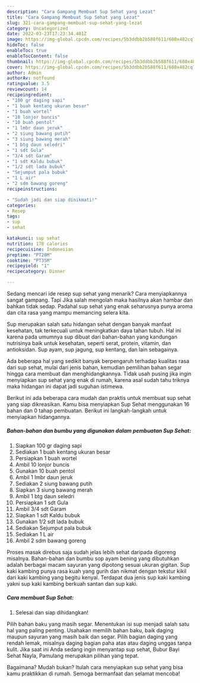 ```yaml
---
description: "Cara Gampang Membuat Sup Sehat yang Lezat"
title: "Cara Gampang Membuat Sup Sehat yang Lezat"
slug: 321-cara-gampang-membuat-sup-sehat-yang-lezat
category: Uncategorized
date: 2022-03-23T17:23:34.401Z
image: https://img-global.cpcdn.com/recipes/5b3ddbb2b588f611/680x482cq70/sup-sehat-foto-resep-utama.jpg
hideToc: false
enableToc: true
enableTocContent: false
thumbnail: https://img-global.cpcdn.com/recipes/5b3ddbb2b588f611/680x482cq70/sup-sehat-foto-resep-utama.jpg
cover: https://img-global.cpcdn.com/recipes/5b3ddbb2b588f611/680x482cq70/sup-sehat-foto-resep-utama.jpg
author: Admin
authorAv: notfound
ratingvalue: 3.5
reviewcount: 14
recipeingredient:
- "100 gr daging sapi"
- "1 buah kentang ukuran besar"
- "1 buah wortel"
- "10 lonjor buncis"
- "10 buah pentol"
- "1 lmbr daun jeruk"
- "2 siung bawang putih"
- "3 siung bawang merah"
- "1 btg daun seledri"
- "1 sdt Gula"
- "3/4 sdt Garam"
- "1 sdt Kaldu bubuk"
- "1/2 sdt lada bubuk"
- "Sejumput pala bubuk"
- "1 L air"
- "2 sdm bawang goreng"
recipeinstructions:

- "Sudah jadi dan siap dinikmati!"
categories:
- Resep
tags:
- sup
- sehat

katakunci: sup sehat 
nutrition: 178 calories
recipecuisine: Indonesian
preptime: "PT20M"
cooktime: "PT35M"
recipeyield: "1"
recipecategory: Dinner

---
```



Sedang mencari ide resep sup sehat yang menarik? Cara menyiapkannya sangat gampang. Tapi Jika salah mengolah maka hasilnya akan hambar dan bahkan tidak sedap. Padahal sup sehat yang enak seharusnya punya aroma dan cita rasa yang mampu memancing selera kita.


Sup merupakan salah satu hidangan sehat dengan banyak manfaat kesehatan, tak terkecuali untuk meningkatkan daya tahan tubuh. Hal ini karena pada umumnya sup dibuat dari bahan-bahan yang kandungan nutrisinya baik untuk kesehatan, seperti serat, protein, vitamin, dan antioksidan. Sup ayam, sup jagung, sup kentang, dan lain sebagainya.

Ada beberapa hal yang sedikit banyak berpengaruh terhadap kualitas rasa dari sup sehat, mulai dari jenis bahan, kemudian pemilihan bahan segar hingga cara membuat dan menghidangkannya. Tidak usah pusing jika ingin menyiapkan sup sehat yang enak di rumah, karena asal sudah tahu triknya maka hidangan ini dapat jadi suguhan istimewa.


Berikut ini ada beberapa cara mudah dan praktis untuk membuat sup sehat yang siap dikreasikan. Kamu bisa menyiapkan Sup Sehat menggunakan 16 bahan dan 0 tahap pembuatan. Berikut ini langkah-langkah untuk menyiapkan hidangannya.

<!--inarticleads1-->

##### Bahan-bahan dan bumbu yang digunakan dalam pembuatan Sup Sehat:

1. Siapkan 100 gr daging sapi
1. Sediakan 1 buah kentang ukuran besar
1. Persiapkan 1 buah wortel
1. Ambil 10 lonjor buncis
1. Gunakan 10 buah pentol
1. Ambil 1 lmbr daun jeruk
1. Sediakan 2 siung bawang putih
1. Siapkan 3 siung bawang merah
1. Ambil 1 btg daun seledri
1. Persiapkan 1 sdt Gula
1. Ambil 3/4 sdt Garam
1. Siapkan 1 sdt Kaldu bubuk
1. Gunakan 1/2 sdt lada bubuk
1. Sediakan Sejumput pala bubuk
1. Sediakan 1 L air
1. Ambil 2 sdm bawang goreng


Proses masak direbus saja sudah jelas lebih sehat daripada digoreng misalnya. Bahan-bahan dan bumbu sop ayam bening yang dibutuhkan adalah berbagai macam sayuran yang dipotong sesuai ukuran gigitan. Sup kaki kambing punya rasa kuah yang gurih dan nikmat dengan tekstur kikil dari kaki kambing yang begitu kenyal. Terdapat dua jenis sup kaki kambing yakni sup kaki kambing berkuah santan dan sup kaki. 

<!--inarticleads2-->

##### Cara membuat Sup Sehat:


1. Selesai dan siap dihidangkan!

Pilih bahan baku yang masih segar. Menentukan isi sup menjadi salah satu hal yang paling penting. Usahakan memilih bahan baku, baik daging maupun sayuran yang masih baik dan segar. Pilih bagian daging yang rendah lemak, misalnya daging bagian paha atas atau daging unggas tanpa kulit. Jika saat ini Anda sedang ingin menyantap sup sehat, Bubur Bayi Sehat Nayla, Pamulang merupakan pilihan yang tepat. 

Bagaimana? Mudah bukan? Itulah cara menyiapkan sup sehat yang bisa kamu praktikkan di rumah. Semoga bermanfaat dan selamat mencoba!
